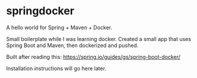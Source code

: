 # springdocker

A hello world for Spring + Maven + Docker.

Small boilerplate while I was learning docker. Created a small app that uses Spring Boot and Maven, then dockerized and pushed.

Built after reading this: https://spring.io/guides/gs/spring-boot-docker/

Installation instructions will go here later.
